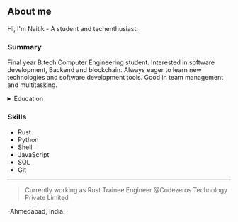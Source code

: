 ## About me

Hi, I'm Naitik - A student and techenthusiast.

### Summary
Final year B.tech Computer Engineering student. Interested in software development, Backend and blockchain. Always eager to learn new technologies and software development tools. Good in team management and multitasking.

<!--Education section -->
<details>
<summary>Education</summary>
  
|      Education      |  Performance  |
|--------------------:|---------------|
|       10th          |     91.66%    |
|       12th          |     76.15%    |
|     B.tech (7th sem)|   9.56 CGPA   |

</details>

### Skills
+ Rust
+ Python
+ Shell
+ JavaScript
+ SQL
+ Git

---
> Currently working as Rust Trainee Engineer @Codezeros Technology Private Limited

-Ahmedabad, India.
